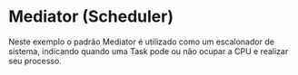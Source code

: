 # Mediator (Scheduler)

Neste exemplo o padrão Mediator é utilizado como um escalonador de sistema, indicando quando uma Task pode ou não ocupar a CPU e realizar
seu processo.
